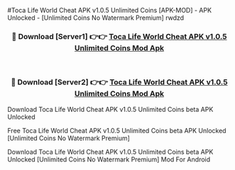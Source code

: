 #Toca Life World Cheat APK v1.0.5 Unlimited Coins [APK-MOD] - APK Unlocked - [Unlimited Coins No Watermark Premium] rwdzd



<div align="center">

<h3>🔴 Download [Server1] 👉👉 <a href="https://momento.my/?title=Toca_Life_World_Cheat_APK_v1.0.5_Unlimited_Coins">Toca Life World Cheat APK v1.0.5 Unlimited Coins Mod Apk</a></h3><br>

<h3>🔴 Download [Server2] 👉👉 <a href="https://momento.my/?title=Toca_Life_World_Cheat_APK_v1.0.5_Unlimited_Coins">Toca Life World Cheat APK v1.0.5 Unlimited Coins Mod Apk</a></h3>
</div>



Download Toca Life World Cheat APK v1.0.5 Unlimited Coins beta APK Unlocked

Free Toca Life World Cheat APK v1.0.5 Unlimited Coins beta APK Unlocked [Unlimited Coins No Watermark Premium]

Download Toca Life World Cheat APK v1.0.5 Unlimited Coins beta APK Unlocked [Unlimited Coins No Watermark Premium] Mod For Android
